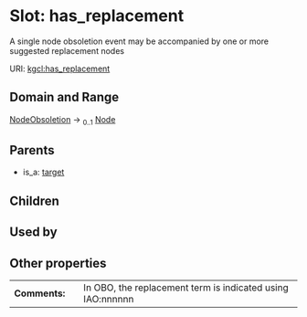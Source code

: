 
# Slot: has_replacement


A single node obsoletion event may be accompanied by one or more suggested replacement nodes

URI: [kgcl:has_replacement](http://w3id.org/kgcl/has_replacement)


## Domain and Range

[NodeObsoletion](NodeObsoletion.md) &#8594;  <sub>0..1</sub> [Node](Node.md)

## Parents

 *  is_a: [target](target.md)

## Children


## Used by


## Other properties

|  |  |  |
| --- | --- | --- |
| **Comments:** | | In OBO, the replacement term is indicated using IAO:nnnnnn |

